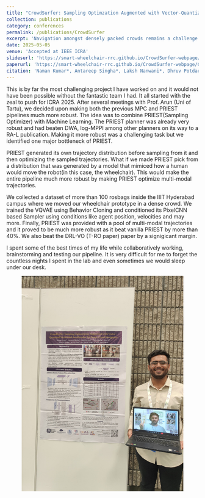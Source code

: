 ```yaml
---
title: "CrowdSurfer: Sampling Optimzation Augmented with Vector-Quantized Variational AutoEncoder for Dense Crowd Navigation"
collection: publications
category: conferences
permalink: /publications/CrowdSurfer
excerpt: 'Navigation amongst densely packed crowds remains a challenge for mobile robots. The complexity increases further if the environment layout changes making the prior computed global plan infeasible. In this paper, we show that it is possible to dramatically enhance crowd navigation by just improving the local planner. Our approach combines generative modelling with inference time optimization to generate sophisticated long-horizon local plans at interactive rates. More specifically, we train a Vector Quantized Variational AutoEncoder to learn a prior over the expert trajectory distribution conditioned on the perception input. At run-time, this is used as an initialization for a sampling-based optimizer for further refinement. Our approach does not require any sophisticated prediction of dynamic obstacles and yet provides state-of-the- art performance. In particular, we compare against the recent DRL-VO approach and show a 40% improvement in success rate and a 6% improvement in travel time.'
date: 2025-05-05
venue: 'Accepted at IEEE ICRA'
slidesurl: 'https://smart-wheelchair-rrc.github.io/CrowdSurfer-webpage/'
paperurl: 'https://smart-wheelchair-rrc.github.io/CrowdSurfer-webpage/CrowdSurfer.pdf'
citation: 'Naman Kumar*, Antareep Singha*, Laksh Nanwani*, Dhruv Potdar, Tarun R, Fatemeh Rastgar, Simon Idoko, Arun Kumar Singh, K. Madhava Krishna.'
---
```


This is by far the most challenging project I have worked on and it would not have been possible without the fantastic team I had. It all started with the zeal to push for ICRA 2025. After several meetings with Prof. Arun (Uni of Tartu), we decided upon making both the previous MPC and PRIEST pipelines much more robust. The idea was to combine PRIEST(Sampling Optimizer) with Machine Learning. The PRIEST planner was already very robust and had beaten DWA, log-MPPI among other planners on its way to a RA-L publication. Making it more robust was a challenging task but we identified one major bottleneck of PRIEST.

PRIEST generated its own trajectory distribution before sampling from it and then optimizing the sampled trajectories. What if we made PRIEST pick from a distribution that was generated by a model that mimiced how a human would move the robot(in this case, the wheelchair). This would make the entire pipeline much more robust by making PRIEST optimize multi-modal trajectories.

We collected a dataset of more than 100 rosbags inside the IIIT Hyderabad campus where we moved our wheelchair prototype in a dense crowd. We trained the VQVAE using Behavior Cloning and conditioned its PixelCNN based Sampler using conditions like agent position, velocities and may more. Finally, PRIEST was provided with a pool of multi-modal trajectories and it proved to be much more robust as it beat vanilla PRIEST by more than 40%. We also beat the DRL-VO (T-RO paper) paper by a signigicant margin.

I spent some of the best times of my life while collaboratively working, brainstorming and testing our pipeline. It is very difficult for me to forget the countless nights I spent in the lab and even sometimes we would sleep under our desk. 

<figure>
  <img src="../images/ICRA_image.jpeg" alt="IEEE ICRA 2025 Poster Session">
</figure>